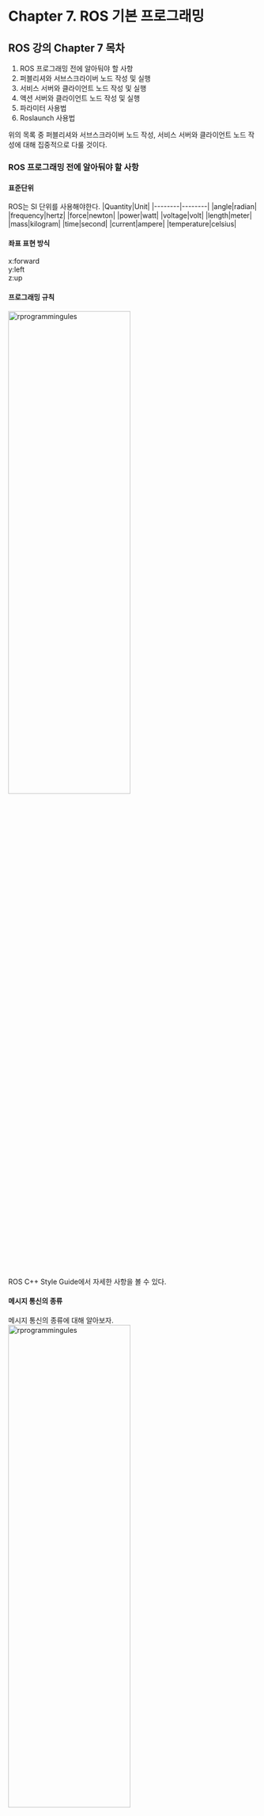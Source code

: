 # Chapter 7. ROS 기본 프로그래밍

## ROS 강의 Chapter 7 목차
1. ROS 프로그래밍 전에 알아둬야 할 사항
2. 퍼블리셔와 서브스크라이버 노드 작성 및 실행
3. 서비스 서버와 클라이언트 노드 작성 및 실행
4. 액션 서버와 클라이언트 노드 작성 및 실행
5. 파라미터 사용법
6. Roslaunch 사용법   

위의 목록 중 퍼블리셔와 서브스크라이버 노드 작성, 서비스 서버와 클라이언트 노드 작성에 대해 집중적으로 다룰 것이다.

### ROS 프로그래밍 전에 알아둬야 할 사항

#### 표준단위
ROS는 SI 단위를 사용해야한다.
|Quantity|Unit|
|--------|--------|
|angle|radian|
|frequency|hertz|
|force|newton|
|power|watt|
|voltage|volt|
|length|meter|
|mass|kilogram|
|time|second|
|current|ampere|
|temperature|celsius|    
#### 좌표 표현 방식
x:forward   
y:left   
z:up  
#### 프로그래밍 규칙
<img src="https://github.com/riseacademy/ROS-Study/assets/137777776/4ba38821-8aef-41ce-b76f-b5bbdeb759d6" width="70%" height="50%" title="px(픽셀) 크기 설정" alt="rprogrammingules"></img>   
ROS C++ Style Guide에서 자세한 사항을 볼 수 있다.
#### 메시지 통신의 종류
메시지 통신의 종류에 대해 알아보자.     
<img src="https://github.com/riseacademy/ROS-Study/assets/137777776/2ee35098-538b-47b5-8792-f36259bfe77b" width="70%" height="50%" title="px(픽셀) 크기 설정" alt="rprogrammingules"></img>   

아래 그림과 같이 토픽은 단방향이며 연속성을 가지며 퍼블리셔 노드가 서브스크라이버 노드에게 메시지를 보내는 방식으로 작동한다.   
<img src="https://github.com/riseacademy/ROS-Study/assets/137777776/5be4cc4c-35a9-4c42-8cb5-cfb49485f88f" width="70%" height="50%" title="px(픽셀) 크기 설정" alt="rprogrammingules"></img>   
서비스는 서비스 클라이언트가 서비스 서버에게 어떤 요청을 하면 서비스 서버가 해당 process를 진행한 후에 그에 대한 결과값을 다시 서비스 클라이언트에게 보내는 양방향의 일회성을 가지는 통신 방식이다.   
<img src="https://github.com/riseacademy/ROS-Study/assets/137777776/95bc6e31-17ae-485b-92c5-46493a49e7ac" width="70%" height="50%" title="px(픽셀) 크기 설정" alt="rprogrammingules"></img>    
액션은 목표를 전달하고 결과를 받는다는 점은 서비스와 비슷하지만 중간중간에 결과물을 피드백으로 받을 수 있다는 특징이 있다.   
<img src="https://github.com/riseacademy/ROS-Study/assets/137777776/0a0191ad-f493-4cf4-ad61-c2c9d5845ebf" width="70%" height="50%" title="px(픽셀) 크기 설정" alt="rprogrammingules"></img> 
매개변수는 
   
<img src="https://github.com/riseacademy/ROS-Study/assets/137777776/dc8bc357-6282-46a3-8b28-efb2b21f5407" width="70%" height="50%" title="px(픽셀) 크기 설정" alt="rprogrammingules"></img> 



